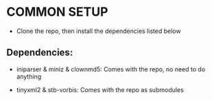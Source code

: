 # COMMON SETUP
* Clone the repo, then install the dependencies listed below

## Dependencies:
* iniparser & miniz & clownmd5: Comes with the repo, no need to do anything

* tinyxml2 & stb-vorbis: Comes with the repo as submodules